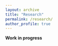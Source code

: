 ```yaml
---
layout: archive
title: "Research"
permalink: /research/
author_profile: true
---
```


**Work in progress**

